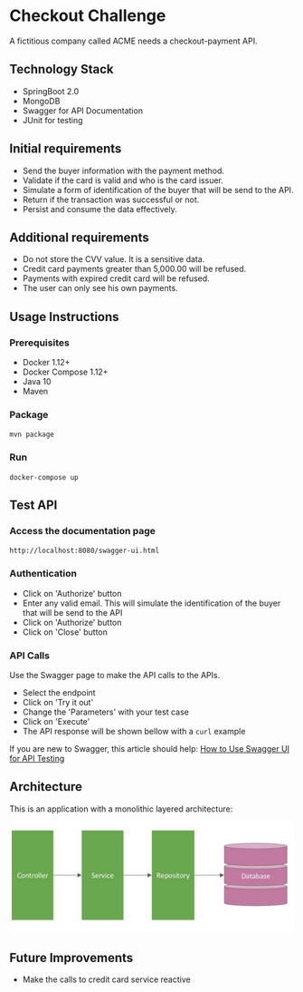 # Checkout Challenge

A fictitious company called ACME needs a checkout-payment API.

## Technology Stack

* SpringBoot 2.0
* MongoDB
* Swagger for API Documentation
* JUnit for testing

## Initial requirements

* Send the buyer information with the payment method.
* Validate if the card is valid and who is the card issuer.
* Simulate a form of identification of the buyer that will be send to the API.
* Return if the transaction was successful or not.
* Persist and consume the data effectively.

## Additional requirements

* Do not store the CVV value. It is a sensitive data.
* Credit card payments greater than 5,000.00 will be refused.
* Payments with expired credit card will be refused.
* The user can only see his own payments.

## Usage Instructions

### Prerequisites

* Docker 1.12+
* Docker Compose 1.12+
* Java 10
* Maven

### Package

```
mvn package
```

### Run

```
docker-compose up
```

## Test API

### Access the documentation page

```
http://localhost:8080/swagger-ui.html
```

### Authentication

* Click on 'Authorize' button
* Enter any valid email. This will simulate the identification of the buyer that will be send to the API
* Click on 'Authorize' button
* Click on 'Close' button

### API Calls

Use the Swagger page to make the API calls to the APIs.

* Select the endpoint
* Click on 'Try it out'
* Change the 'Parameters' with your test case
* Click on 'Execute'
* The API response will be shown bellow with a ```curl``` example

If you are new to Swagger, this article should help: [How to Use Swagger UI for API Testing](https://dzone.com/articles/how-to-use-swagger-ui-for-api-testing)

## Architecture

This is an application with a monolithic layered architecture:

![Pattern](images/design-patterns.png?raw=true "Title")

## Future Improvements

* Make the calls to credit card service reactive